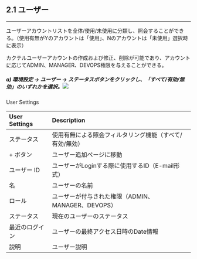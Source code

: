 ## 2.1 ユーザー

---

ユーザーアカウントリストを全体/使用/未使用に分類し、照会することができる。（使用有無がYのアカウントは「使用」、Nのアカウントは「未使用」選択時に表示）

カクテルユーザーアカウントの作成および修正、削除が可能であり、アカウントに応じてADMIN、MANAGER、DEVOPS権限を与えることができる。

##### a\) 環境設定 → ユーザー → ステータスボタンをクリックし、「すべて/有効/無効」のいずれかを選択。![](/assets/EN/2.5/2.1_1.png)

User Settings

| **User Settings** | **Description** |
| :--- | :--- |
| ステータス | 使用有無による照会フィルタリング機能（すべて/有効/無効） |
| + ボタン | ユーザー追加ページに移動 |
| ユーザー ID | ユーザーがLoginする際に使用するID（E-mail形式） |
| 名 | ユーザーの名前 |
| ロール | ユーザーが付与された権限（ADMIN、MANAGER、DEVOPS） |
| ステータス | 現在のユーザーのステータス |
| 最近のログイン | ユーザーの最終アクセス日時のDate情報 |
| 説明 | ユーザー説明 |



